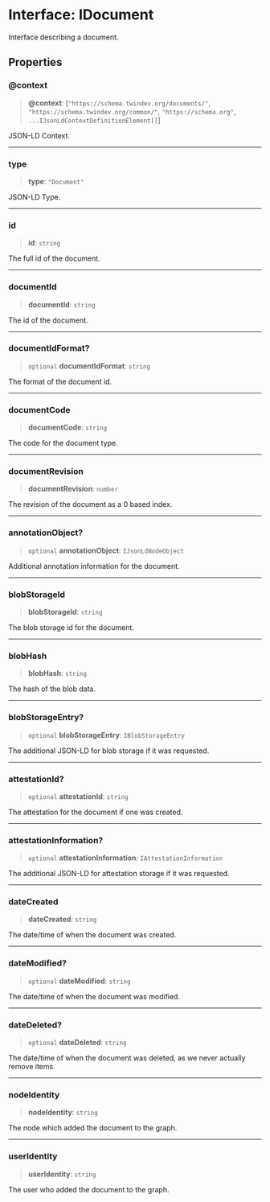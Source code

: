# Interface: IDocument

Interface describing a document.

## Properties

### @context

> **@context**: \[`"https://schema.twindev.org/documents/"`, `"https://schema.twindev.org/common/"`, `"https://schema.org"`, `...IJsonLdContextDefinitionElement[]`\]

JSON-LD Context.

***

### type

> **type**: `"Document"`

JSON-LD Type.

***

### id

> **id**: `string`

The full id of the document.

***

### documentId

> **documentId**: `string`

The id of the document.

***

### documentIdFormat?

> `optional` **documentIdFormat**: `string`

The format of the document id.

***

### documentCode

> **documentCode**: `string`

The code for the document type.

***

### documentRevision

> **documentRevision**: `number`

The revision of the document as a 0 based index.

***

### annotationObject?

> `optional` **annotationObject**: `IJsonLdNodeObject`

Additional annotation information for the document.

***

### blobStorageId

> **blobStorageId**: `string`

The blob storage id for the document.

***

### blobHash

> **blobHash**: `string`

The hash of the blob data.

***

### blobStorageEntry?

> `optional` **blobStorageEntry**: `IBlobStorageEntry`

The additional JSON-LD for blob storage if it was requested.

***

### attestationId?

> `optional` **attestationId**: `string`

The attestation for the document if one was created.

***

### attestationInformation?

> `optional` **attestationInformation**: `IAttestationInformation`

The additional JSON-LD for attestation storage if it was requested.

***

### dateCreated

> **dateCreated**: `string`

The date/time of when the document was created.

***

### dateModified?

> `optional` **dateModified**: `string`

The date/time of when the document was modified.

***

### dateDeleted?

> `optional` **dateDeleted**: `string`

The date/time of when the document was deleted, as we never actually remove items.

***

### nodeIdentity

> **nodeIdentity**: `string`

The node which added the document to the graph.

***

### userIdentity

> **userIdentity**: `string`

The user who added the document to the graph.
